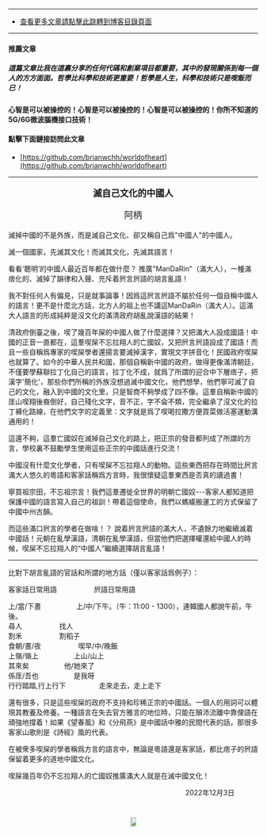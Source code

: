 ****
- [查看更多文章請點擊此跳轉到博客目錄頁面](../tableOfContent.md) 
****
#### 推薦文章

##### *_這篇文章比我在這裏分享的任何代碼和創業項目都重要，其中的發現關係到每一個人的方方面面。哲學比科學和技術更重要！哲學是人生，科學和技術只是喫飯而已！_*

#### 心智是可以被操控的！心智是可以被操控的！心智是可以被操控的！你所不知道的5G/6G微波腦機接口技術！ 

#### 點擊下面鏈接訪問此文章
- [https://github.com/brianwchh/worldofheart](https://github.com/brianwchh/worldofheart)

****

****<p align="center" style="font-size: large;">滅自己文化的中國人</p>****

<p align="center" style="font-size: large;">阿柄</p>


滅掉中國的不是外族，而是滅自己文化、卻又稱自己爲"中國人"的中國人。  

滅一個國家，先滅其文化！而滅其文化，先滅其語言！  

看看‘聰明’的中國人最近百年都在做什麼？ 推廣"ManDaRin"（滿大人），一種滿痞化的、滅掉了韻律和入聲、充斥着屄言屄語的胡言亂語！  

我不對任何人有偏見，只是就事論事！因爲這屄言屄語不屬於任何一個自稱中國人的語言！更不是什麼北方話，北方人的祖上也不講這ManDaRin（滿大人）。這滿大人語言的形成純粹是沒文化的滿清政府胡亂說漢語的結果！  

清政府倒臺之後，喫了幾百年屎的中國人做了什麼選擇？又把滿大人設成國語！中國的正音一直都在，這羣喫屎不忘拉翔人的亡國奴，又把屄言屄語設成了國語！而且一些自稱爲專家的喫屎學者還揚言要滅掉漢字，實現文字拼音化！民國政府喫屎也就算了。如今的中華人民共和國，那個自稱新中國的政府，做得更像滿清朝廷，不僅要學蘇聯拉丁化自己的語言，拉丁化不成，就爲了所謂的迎合中下層痞子，把漢字'簡化'，那些你們所稱的外族沒想過滅中國文化，他們想學，他們寧可滅了自己的文化，融入到中國的文化里，只是智商不夠學成了四不像。這羣自稱新中國的厓山喫翔後裔倒好，自己殘化文字，音不正，字不侖不類，完全繼承了沒文化的拉丁褲化路線，在他們文字的定義里：文字就是爲了喫喝拉撒方便買菜做活塞運動溝通用的！

這還不夠，這羣亡國奴在滅掉自己文化的路上，把正宗的發音都列成了所謂的方言，學校裏不鼓勵學生使用這些正宗的中國話進行交流！   

中國沒有什麼文化學者，只有喫屎不忘拉翔人的動物。這些東西把存在時間比屄言滿大人悠久的粵語和客家話稱爲方言時，我很懷疑這羣東西是否真的讀過書！  

寧買祖宗田，不忘祖宗言！我們這羣遷徙全世界的明朝亡國奴---客家人都知道把保護中國的語言寫入自己的祖訓！帶着這個使命，我們以螞蟻搬運工的方式保留了中國中州古韻。   

而這些滿口屄言的學者在做啥！？ 說着屄言屄語的滿大人，不遺餘力地繼續滅着中國話！元朝在亂學漢語，清朝在亂學漢語，但當他們把選擇權還給中國人的時候，喫屎不忘拉翔人的“中國人”繼續選擇胡言亂語！   

----- 
比對下胡言亂語的官話和所謂的地方話（僅以客家話爲例子）： 

客家話日常用語      &nbsp;&nbsp;&nbsp;&nbsp;&nbsp;&nbsp;&nbsp;&nbsp;&nbsp;&nbsp;&nbsp;&nbsp;&nbsp;&nbsp;&nbsp;&nbsp;&nbsp; 屄語日常用語   

上/當/下晝   &nbsp;&nbsp;&nbsp;&nbsp;&nbsp;&nbsp;&nbsp;&nbsp;&nbsp;&nbsp;&nbsp;&nbsp;&nbsp;&nbsp;&nbsp;&nbsp; 上/中/下午。（午：11:00 - 1300），連韓國人都說午前，午後。    
尋人  &nbsp;&nbsp;&nbsp;&nbsp;&nbsp;&nbsp;&nbsp;&nbsp;&nbsp;&nbsp;&nbsp;&nbsp;&nbsp;&nbsp;&nbsp;&nbsp;&nbsp; 找人    
割禾  &nbsp;&nbsp;&nbsp;&nbsp;&nbsp;&nbsp;&nbsp;&nbsp;&nbsp;&nbsp;&nbsp;&nbsp;&nbsp;&nbsp;&nbsp;&nbsp;&nbsp; 割稻子    
食朝/晝/夜 &nbsp;&nbsp;&nbsp;&nbsp;&nbsp;&nbsp;&nbsp;&nbsp;&nbsp;&nbsp;&nbsp;&nbsp;&nbsp;&nbsp;&nbsp;&nbsp;&nbsp; 喫早/中/晚飯      
上嶺/嶺上 &nbsp;&nbsp;&nbsp;&nbsp;&nbsp;&nbsp;&nbsp;&nbsp;&nbsp;&nbsp;&nbsp;&nbsp;&nbsp;&nbsp;&nbsp;&nbsp;&nbsp;上山/山上   
其來矣 &nbsp;&nbsp;&nbsp;&nbsp;&nbsp;&nbsp;&nbsp;&nbsp;&nbsp;&nbsp;&nbsp;&nbsp;&nbsp;&nbsp;&nbsp;&nbsp;&nbsp;他/她來了  
係厓/吾也 &nbsp;&nbsp;&nbsp;&nbsp;&nbsp;&nbsp;&nbsp;&nbsp;&nbsp;&nbsp;&nbsp;&nbsp;&nbsp;&nbsp;&nbsp;&nbsp;&nbsp;是我呀    
行行踏踏,行上行下&nbsp;&nbsp;&nbsp;&nbsp;&nbsp;&nbsp;&nbsp;&nbsp;&nbsp;&nbsp;&nbsp;&nbsp;&nbsp;&nbsp;&nbsp;&nbsp;&nbsp;走來走去，走上走下   

還有很多，只是這些喫屎的政府不支持和珍稀正宗的中國話。一個人的用詞可以體現其教養及修養。一種語言在失去官方雅言的地位時，只能在顛沛流離中靠俚語在頑強地撐着！如果《望春風》和《分飛燕》是中國話中雅的民間代表的話，那很多客家山歌則是《詩經》風的代表。

在被衆多喫屎的學者稱爲方言的語言中，無論是粵語還是客家話，都比痞子的屄語保留着更多的道地中國文化。

喫屎幾百年仍不忘拉翔人的亡國奴推廣滿大人就是在滅中國文化！

<p align="right"> 2022年12月3日 &nbsp;&nbsp;&nbsp;&nbsp;&nbsp;&nbsp;&nbsp;&nbsp;&nbsp;&nbsp;&nbsp; </p>
</div>

<!-- image area, flex to make it center,it may not work for github, for html and pdf rendering only -->
<div align="center" style="page-break-inside: avoid;"> <!-- pictureWrapper_div add this only to make the bendan github understand -->

<div style="display: flex; flex-direction: row; margin-top: 40px; margin-bottom: 50px;">

   <div style="flex-basics: auto;flex:1;"></div>



   <image style=" flex:0; width: 60%; max-width: 500px; height:auto; -moz-opacity: 0.95; -khtml-opacity: 0.95; opacity: 0.99;" src='./images/biyu.png'/>


   <div style="flex-basics: auto;flex:1;"></div>

</div>

</div> <!-- end pictureWrapper_div -->